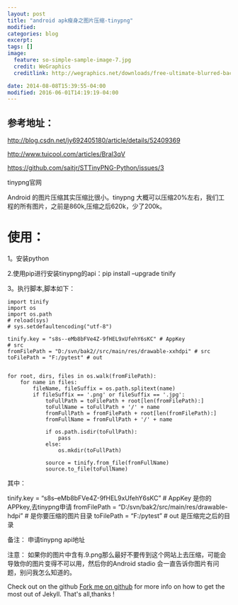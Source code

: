 ```yaml
---
layout: post
title: "android apk瘦身之图片压缩-tinypng"
modified:
categories: blog
excerpt:
tags: []
image:
  feature: so-simple-sample-image-7.jpg
  credit: WeGraphics
  creditlink: http://wegraphics.net/downloads/free-ultimate-blurred-background-pack/

date: 2014-08-08T15:39:55-04:00
modified: 2016-06-01T14:19:19-04:00
---
```


## 参考地址：  ##
http://blog.csdn.net/jy692405180/article/details/52409369

http://www.tuicool.com/articles/BraI3qV

https://github.com/saitjr/STTinyPNG-Python/issues/3

tinypng官网

Android 的图片压缩其实压缩比很小。tinypng 大概可以压缩20%左右，我们工程的所有图片，之前是860k,压缩之后620k，少了200k。

# 使用：  #
1。安装python

2.使用pip进行安装tinypng的api：pip install –upgrade tinify

3。执行脚本,脚本如下：

    import tinify
	import os
	import os.path
	# reload(sys)
	# sys.setdefaultencoding("utf-8")
	
	tinify.key = "s8s--eMb8bFVe4Z-9fHEL9xUfehY6sKC" # AppKey
	# src
	fromFilePath = "D:/svn/bak2//src/main/res/drawable-xxhdpi" # src
	toFilePath = "F:/pytest" # out


	for root, dirs, files in os.walk(fromFilePath):
	    for name in files:
	        fileName, fileSuffix = os.path.splitext(name)
	        if fileSuffix == '.png' or fileSuffix == '.jpg':
	            toFullPath = toFilePath + root[len(fromFilePath):]
	            toFullName = toFullPath + '/' + name
	            fromFullPath = fromFilePath + root[len(fromFilePath):]
	            fromFullName = fromFullPath + '/' + name
	
	            if os.path.isdir(toFullPath):
	                pass
	            else:
	                os.mkdir(toFullPath)
	
	            source = tinify.from_file(fromFullName)
	            source.to_file(toFullName)




其中：


tinify.key = “s8s–eMb8bFVe4Z-9fHEL9xUfehY6sKC” # AppKey 是你的APPkey,去tinypng申请 
fromFilePath = “D:/svn/bak2/src/main/res/drawable-hdpi” # 是你要压缩的图片目录 
toFilePath = “F:/pytest” # out 是压缩完之后的目录

备注： 
申请tinypng api地址

注意：
如果你的图片中含有.9.png那么最好不要传到这个网站上去压缩，可能会导致你的图片变得不可以用，然后你的Android stadio 会一直告诉你图片有问题，别问我怎么知道的。





Check out on the github [Fork me on github][Tomas' Yu] for more info on how to get the most out of Jekyll. That's all,thanks !

[Tomas' Yu]: https://github.com/TomasYu/blogs
[Tomas' Yu]: https://github.com/TomasYu/blogs
